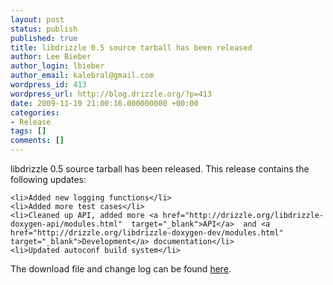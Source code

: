 ```yaml
---
layout: post
status: publish
published: true
title: libdrizzle 0.5 source tarball has been released
author: Lee Bieber
author_login: lbieber
author_email: kalebral@gmail.com
wordpress_id: 413
wordpress_url: http://blog.drizzle.org/?p=413
date: 2009-11-10 21:00:16.000000000 +00:00
categories:
- Release
tags: []
comments: []
---
```

libdrizzle 0.5 source tarball has been released.  This release contains the following updates:

	<li>Added new logging functions</li>
	<li>Added more test cases</li>
	<li>Cleaned up API, added more <a href="http://drizzle.org/libdrizzle-doxygen-api/modules.html"  target="_blank">API</a>  and <a href="http://drizzle.org/libdrizzle-doxygen-dev/modules.html" target="_blank">Development</a> documentation</li>
	<li>Updated autoconf build system</li>


The download file and change log can be found <a href="https://launchpad.net/libdrizzle/trunk/0.5" target="_blank">here</a>.
